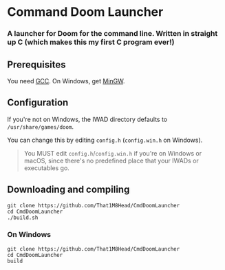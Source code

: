 # Command Doom Launcher
### A launcher for Doom for the command line. Written in straight up C (which makes this my first C program ever!)

## Prerequisites
You need [GCC](http://gcc.gnu.org). On Windows, get [MinGW](https://osdn.net/projects/mingw/).

## Configuration
If you're not on Windows, the IWAD directory defaults to `/usr/share/games/doom`.

You can change this by editing `config.h` (`config.win.h` on Windows).
> You MUST edit `config.h`/`config.win.h` if you're on Windows or macOS, since there's no predefined place that your IWADs or executables go.

## Downloading and compiling
```
git clone https://github.com/That1M8Head/CmdDoomLauncher
cd CmdDoomLauncher
./build.sh
```

### On Windows
```
git clone https://github.com/That1M8Head/CmdDoomLauncher
cd CmdDoomLauncher
build
```
